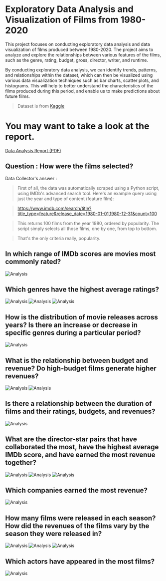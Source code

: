 # Exploratory Data Analysis and Visualization of Films from 1980-2020

This project focuses on conducting exploratory data analysis and data visualization of films produced between 1980-2020. The project aims to analyze and explore the relationships between various features of the films, such as the genre, rating, budget, gross, director, writer, and runtime.

By conducting exploratory data analysis, we can identify trends, patterns, and relationships within the dataset, which can then be visualized using various data visualization techniques such as bar charts, scatter plots, and histograms. This will help to better understand the characteristics of the films produced during this period, and enable us to make predictions about future films.

> Dataset is from [Kaggle](https://www.kaggle.com/datasets/danielgrijalvas/movies)

# You may want to take a look at the report.

[Data Analysis Report (PDF)](https://github.com/gururaser/film-analysis-project/blob/main/data-analysis-of-movie-industry-report.pdf)

## Question : How were the films selected?

Data Collector's answer : 

> First of all, the data was automatically scraped using a Python script, using IMDb's advanced search tool. Here's an example query using just the year and type of content (feature film):

> https://www.imdb.com/search/title?title_type=feature&release_date=1980-01-01,1980-12-31&count=100

> This returns 100 films from the year 1980, ordered by popularity. The script simply selects all those films, one by one, from top to bottom.

> That's the only criteria really, popularity.


## In which range of IMDb scores are movies most commonly rated?

![Analysis](https://github.com/gururaser/film-analysis-project/blob/main/number_of_movies_by_imdb_score_range.jpg)


## Which genres have the highest average ratings?

![Analysis](https://github.com/gururaser/film-analysis-project/blob/main/avg_imdb_score.jpg)
![Analysis](https://github.com/gururaser/film-analysis-project/blob/main/avg_imdb_score_errorbars.jpg)
![Analysis](https://github.com/gururaser/film-analysis-project/blob/main/avg_imdb_score_filtered_genres.jpg)

## How is the distribution of movie releases across years? Is there an increase or decrease in specific genres during a particular period?

![Analysis](https://github.com/gururaser/film-analysis-project/blob/main/movie_releases_by_year_genre.jpg)

## What is the relationship between budget and revenue? Do high-budget films generate higher revenues?

![Analysis](https://github.com/gururaser/film-analysis-project/blob/main/budget_gross_scatterplot.jpg)
![Analysis](https://github.com/gururaser/film-analysis-project/blob/main/budget_gross_lmplot.jpg)

## Is there a relationship between the duration of films and their ratings, budgets, and revenues?

![Analysis](https://github.com/gururaser/film-analysis-project/blob/main/runtime_score_budget_gross_heatmap.jpg)

## What are the director-star pairs that have collaborated the most, have the highest average IMDb score, and have earned the most revenue together?

![Analysis](https://github.com/gururaser/film-analysis-project/blob/main/star_director_num_of_movies.jpg)
![Analysis](https://github.com/gururaser/film-analysis-project/blob/main/star_director_avg_imdb_score.jpg)
![Analysis](https://github.com/gururaser/film-analysis-project/blob/main/star_director_total_gross.jpg)

## Which companies earned the most revenue?

![Analysis](https://github.com/gururaser/film-analysis-project/blob/main/top_6_companies_gross.jpg)

## How many films were released in each season? How did the revenues of the films vary by the season they were released in?

![Analysis](https://github.com/gururaser/film-analysis-project/blob/main/number_of_movies_by_season.jpg)
![Analysis](https://github.com/gururaser/film-analysis-project/blob/main/total_gross_revenue_by_season.jpg)
![Analysis](https://github.com/gururaser/film-analysis-project/blob/main/distribution_of_box_office_revenue_by_season.jpg)

## Which actors have appeared in the most films?

![Analysis](https://github.com/gururaser/film-analysis-project/blob/main/top_10_actors_by_number_of_movies.png)
